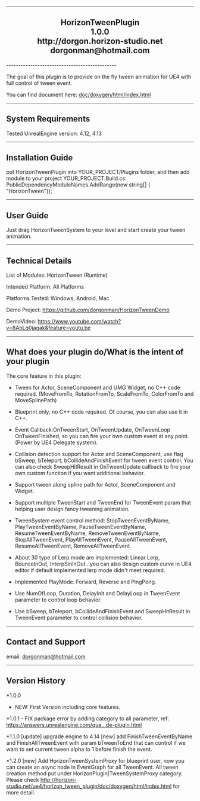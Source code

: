 ----------------------------------------------  
<h2 align="center">				
			HorizonTweenPlugin<br>
					1.0.0   <br>
			http://dorgon.horizon-studio.net  <br>
				dorgonman@hotmail.com  <br>
</h2>
----------------------------------------------  

The goal of this plugin is to provide on the fly tween animation for UE4 with full control of tween event.

You can find document here: [doc/doxygen/html/index.html](http://horizon-studio.net/ue4/horizon_tween_plugin/doc/doxygen/html/index.html)  

-----------------------  
System Requirements
-----------------------  

Tested UnrealEngine version: 4.12, 4.13

-----------------------
Installation Guide
-----------------------  

put HorizonTweenPlugin into YOUR_PROJECT/Plugins folder, 
and then add module to your project 
YOUR_PROJECT.Build.cs:
PublicDependencyModuleNames.AddRange(new string[] { "HorizonTween"});

-----------------------
User Guide
-----------------------  

Just drag HorizonTweenSystem to your level and start create your tween animation.

-----------------------
Technical Details
-----------------------  

List of Modules: HorizonTween (Runtime)  

Intended Platform: All Platforms  

Platforms Tested: Windows, Android, Mac  

Demo Project: https://github.com/dorgonman/HorizonTweenDemo 

DemoVideo: https://www.youtube.com/watch?v=8AbLq0jagak&feature=youtu.be  

-----------------------
What does your plugin do/What is the intent of your plugin
-----------------------  

The core feature in this plugin:  

* Tween for Actor, SceneComponent and UMG Widget, no C++ code required. (MoveFromTo, RotationFromTo, ScaleFromTo, ColorFromTo and MoveSplinePath)

* Blueprint only, no C++ code required. Of course, you can also use it in C++.  

* Event Callback:OnTweenStart, OnTweenUpdate, OnTweenLoop OnTweenFinished, so you can fire your own custom event at any point.(Power by UE4 Delegate system).  

* Collision detection support for Actor and SceneComponent, use flag bSweep, bTeleport, bCollideAndFinishEvent for tween event control. You can also check SweepHitResult in OnTweenUpdate callback to fire your own custom function if you want additional behavior.  

* Support tween along spline path for Actor, SceneComponent and Widget.  

* Support multiple TweenStart and TweenEnd for TweenEvent param that helping user design fancy tweening animation.  

* TweenSystem event control method: StopTweenEventByName, PlayTweenEventByName, PauseTweenEventByName, ResumeTweenEventByName, RemoveTweenEventByName, StopAllTweenEvent, PlayAllTweenEvent, PauseAllTweenEvent, ResumeAllTweenEvent, RemoveAllTweenEvent.  

* About 30 type of Lerp mode are implemented: Linear Lerp, BounceInOut, InterpSinInOut...you can also design custom curve in UE4 editor if default implemented lerp mode didn't meet required.  

* Implemented PlayMode: Forward, Reverse and PingPong.  

* Use NumOfLoop, Duration, DelayInit and DelayLoop in TweenEvent parameter to control loop behavior.  

* Use bSweep, bTeleport, bCollideAndFinishEvent and SweepHitResult in TweenEvent parameter to control collision behavior.  

-----------------------
Contact and Support
-----------------------  

email: dorgonman@hotmail.com


-----------------------
 Version History
-----------------------  

*1.0.0
 - NEW: First Version including core features.

*1.0.1 - FIX package error by adding category to all parameter, ref: https://answers.unrealengine.com/que...de-plugin.html

*1.1.0
[update] upgrade engine to 4.14
[new] add FinishTweenEventByName and FinishAllTweenEvent with param bTweenToEnd that can control if we want to set current tween alpha to 1 before finish the event.

*1.2.0
[new] Add HorizonTweenSystemProxy for blueprint user, now you can create an async node in EventGraph for all TweenEvent. All tween creation method put under HorizonPlugin|TweenSystemProxy category. Please check http://horizon-studio.net/ue4/horizon_tween_plugin/doc/doxygen/html/index.html for more detail.